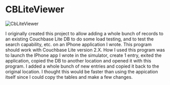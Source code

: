 # CBLiteViewer
![CbLiteViewer](https://user-images.githubusercontent.com/5051692/108670730-5fc76780-74ad-11eb-8bf0-b7ac253bd91a.png)

I originally created this project to allow adding a whole bunch of records to an existing Couchbase Lite DB to do some load testing, and to test the search capability, etc. on an IPhone application I wrote.  This program should work with Couchbase Lite version 2.X.  How I used this program was to launch the IPhone app I wrote in the simulator, create 1 entry, exited the application, copied the DB to another location and opened it with this program.  I added a whole bunch of new entries and copied it back to the original location.  I thought this would be faster than using the appication itself since I could copy the tables and make a few changes.
